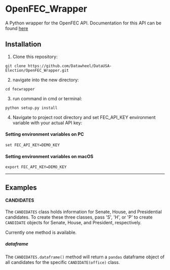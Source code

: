 # OpenFEC_Wrapper
A Python wrapper for the OpenFEC API. Documentation for this API can be found [here](https://api.open.fec.gov/developers)  

## Installation
 1. Clone this repository:
```
git clone https://github.com/Datawheel/DataUSA-Election/OpenFEC_Wrapper.git
```

 2. navigate into the new directory:
```
cd fecwrapper
```

 3. run command in cmd or terminal:
```
python setup.py install
```

 4. Navigate to project root directory and set FEC_API_KEY environment variable with your actual API key:
 #### Setting environment variables on PC
```
set FEC_API_KEY=DEMO_KEY
```
#### Setting environment variables on macOS
```
export FEC_API_KEY=DEMO_KEY
```
___ 
## Examples
#### CANDIDATES

The `CANDIDATES` class holds information for Senate, House, and Presidential candidates. To create these three classes, pass 'S', 'H', or 'P' to create `CANDIDATE` objects for Senate, House, and President, respectively.

Currently one method is available.

##### dataframe
The `CANDIDATES.dataframe()` method will return a `pandas` dataframe object of all candidates for the specific `CANDIDATE(office)` class.
